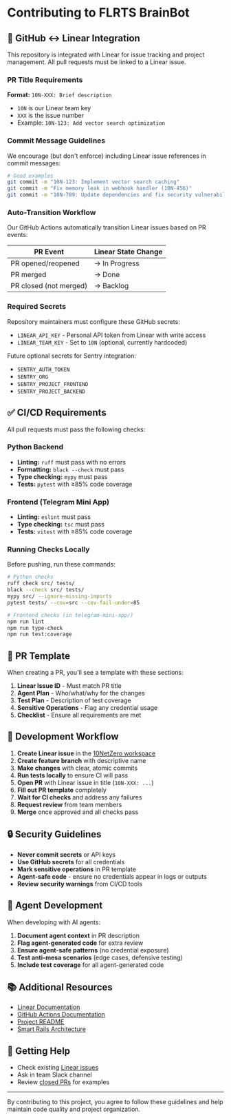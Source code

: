 # Contributing to FLRTS BrainBot

## 🔗 GitHub ↔ Linear Integration

This repository is integrated with Linear for issue tracking and project management. All pull requests must be linked to a Linear issue.

### PR Title Requirements

**Format:** `10N-XXX: Brief description`

- `10N` is our Linear team key
- `XXX` is the issue number
- Example: `10N-123: Add vector search optimization`

### Commit Message Guidelines

We encourage (but don't enforce) including Linear issue references in commit messages:

```bash
# Good examples
git commit -m "10N-123: Implement vector search caching"
git commit -m "Fix memory leak in webhook handler (10N-456)"
git commit -m "10N-789: Update dependencies and fix security vulnerabilities"
```

### Auto-Transition Workflow

Our GitHub Actions automatically transition Linear issues based on PR events:

| PR Event | Linear State Change |
|----------|-------------------|
| PR opened/reopened | → In Progress |
| PR merged | → Done |
| PR closed (not merged) | → Backlog |

### Required Secrets

Repository maintainers must configure these GitHub secrets:

- `LINEAR_API_KEY` - Personal API token from Linear with write access
- `LINEAR_TEAM_KEY` - Set to `10N` (optional, currently hardcoded)

Future optional secrets for Sentry integration:
- `SENTRY_AUTH_TOKEN`
- `SENTRY_ORG`
- `SENTRY_PROJECT_FRONTEND`
- `SENTRY_PROJECT_BACKEND`

## ✅ CI/CD Requirements

All pull requests must pass the following checks:

### Python Backend
- **Linting:** `ruff` must pass with no errors
- **Formatting:** `black --check` must pass
- **Type checking:** `mypy` must pass
- **Tests:** `pytest` with ≥85% code coverage

### Frontend (Telegram Mini App)
- **Linting:** `eslint` must pass
- **Type checking:** `tsc` must pass
- **Tests:** `vitest` with ≥85% code coverage

### Running Checks Locally

Before pushing, run these commands:

```bash
# Python checks
ruff check src/ tests/
black --check src/ tests/
mypy src/ --ignore-missing-imports
pytest tests/ --cov=src --cov-fail-under=85

# Frontend checks (in telegram-mini-app/)
npm run lint
npm run type-check
npm run test:coverage
```

## 📝 PR Template

When creating a PR, you'll see a template with these sections:

1. **Linear Issue ID** - Must match PR title
2. **Agent Plan** - Who/what/why for the changes
3. **Test Plan** - Description of test coverage
4. **Sensitive Operations** - Flag any credential usage
5. **Checklist** - Ensure all requirements are met

## 🚀 Development Workflow

1. **Create Linear issue** in the [10NetZero workspace](https://linear.app/10netzero)
2. **Create feature branch** with descriptive name
3. **Make changes** with clear, atomic commits
4. **Run tests locally** to ensure CI will pass
5. **Open PR** with Linear issue in title (`10N-XXX: ...`)
6. **Fill out PR template** completely
7. **Wait for CI checks** and address any failures
8. **Request review** from team members
9. **Merge** once approved and all checks pass

## 🔒 Security Guidelines

- **Never commit secrets** or API keys
- **Use GitHub secrets** for all credentials
- **Mark sensitive operations** in PR template
- **Agent-safe code** - ensure no credentials appear in logs or outputs
- **Review security warnings** from CI/CD tools

## 🤖 Agent Development

When developing with AI agents:

1. **Document agent context** in PR description
2. **Flag agent-generated code** for extra review
3. **Ensure agent-safe patterns** (no credential exposure)
4. **Test anti-mesa scenarios** (edge cases, defensive testing)
5. **Include test coverage** for all agent-generated code

## 📚 Additional Resources

- [Linear Documentation](https://linear.app/docs)
- [GitHub Actions Documentation](https://docs.github.com/en/actions)
- [Project README](README.md)
- [Smart Rails Architecture](docs/smart-rails-architecture.md)

## 💬 Getting Help

- Check existing [Linear issues](https://linear.app/10netzero/team/10N/all)
- Ask in team Slack channel
- Review [closed PRs](https://github.com/auldsyababua/BrainBot/pulls?q=is%3Apr+is%3Aclosed) for examples

---

By contributing to this project, you agree to follow these guidelines and help maintain code quality and project organization.